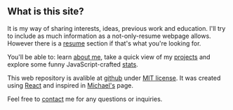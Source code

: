 ## What is this site?

It is my way of sharing interests, ideas, previous work and education. I'll try to include as much information as a not-only-resume webpage allows. However there is a [resume](./resume) section if that's what you're looking for.

You'll be able to: learn [about me](./about), take a quick view of my [projects](./projects) and explore some funny JavaScript-crafted [stats](./stats).

This web repository is avalible at [github](https://github.com/yagopajarino/resume) under [MIT license](https://github.com/yagopajarino/resume/blob/main/LICENSE). It was created using [React](https://es.reactjs.org/) and inspired in [Michael's](https://mldangelo.com/) page.

Feel free to [contact](./contact) me for any questions or inquiries.
